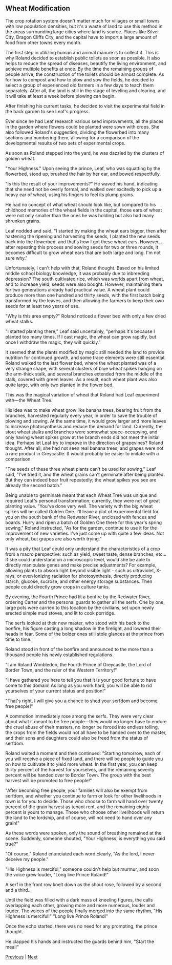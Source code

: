 ## Wheat Modification
The crop rotation system doesn't matter much for villages or small towns with low population densities, but it's a waste of land to use this method in the areas surrounding large cities where land is scarce. Places like Silver City, Dragon Cliffs City, and the capital have to import a large amount of food from other towns every month.



The first step in utilizing human and animal manure is to collect it. This is why Roland decided to establish public toilets as soon as possible. It also helps to reduce the spread of diseases, beautify the living environment, and achieve multiple benefits at once. By the time the remaining groups of people arrive, the construction of the toilets should be almost complete. As for how to compost and how to plow and sow the fields, he decided to select a group of experienced old farmers in a few days to teach them separately. After all, the land is still in the stage of leveling and clearing, and it will take at least a week before plowing can begin.



After finishing his current tasks, he decided to visit the experimental field in the back garden to see Leaf's progress.



Ever since he had Leaf research various seed improvements, all the places in the garden where flowers could be planted were sown with crops. She also followed Roland's suggestion, dividing the flowerbed into many sections and numbering them, allowing for a comparison of the developmental results of two sets of experimental crops.



As soon as Roland stepped into the yard, he was dazzled by the clusters of golden wheat.



"Your Highness." Upon seeing the prince, Leaf, who was squatting by the flowerbed, stood up, brushed the hair by her ear, and bowed respectfully.



"Is this the result of your improvements?" He waved his hand, indicating that she need not be overly formal, and walked over excitedly to pick up a heavy ear of wheat, using his fingers to feel its plump grains.



He had no concept of what wheat should look like, but compared to his childhood memories of the wheat fields in the capital, those ears of wheat were not only smaller than the ones he was holding but also had many shrunken grains.



Leaf nodded and said, "I started by making the wheat ears bigger, then after hastening the ripening and harvesting the seeds, I planted the new seeds back into the flowerbed, and that's how I got these wheat ears. However... after repeating this process and sowing seeds for two or three rounds, it becomes difficult to grow wheat ears that are both large and long. I'm not sure why."



Unfortunately, I can't help with that, Roland thought. Based on his limited middle school biology knowledge, it was probably due to inbreeding depression? The south cultivated rice, which was worlds apart from wheat, and to increase yield, seeds were also bought. However, maintaining them for two generations already had practical value. A wheat plant could produce more than one hundred and thirty seeds, with the first batch being transformed by the leaves, and then allowing the farmers to keep their own seeds for at least two years of use.



"Why is this area empty?" Roland noticed a flower bed with only a few dried wheat stalks.



"I started planting there," Leaf said uncertainly, "perhaps it's because I planted too many times. If I cast magic, the wheat can grow rapidly, but once I withdraw the magic, they wilt quickly."



It seemed that the plants modified by magic still needed the land to provide nutrition for continued growth, and some trace elements were still essential. Roland walked to the last flower bed, where the wheat planted was of a very strange shape, with several clusters of blue wheat spikes hanging on the arm-thick stalk, and several branches extended from the middle of the stalk, covered with green leaves. As a result, each wheat plant was also quite large, with only two planted in the flower bed.



This was the magical variation of wheat that Roland had Leaf experiment with—the Wheat Tree.



His idea was to make wheat grow like banana trees, bearing fruit from the branches, harvested regularly every year, in order to save the trouble of plowing and sowing. At the same time, it would grow larger and more leaves to increase photosynthesis and reduce the demand for land. Currently, the stout wheat stalks and branches were somewhat space-occupying, and only having wheat spikes grow at the branch ends did not meet the initial idea. Perhaps let Leaf try to improve in the direction of grapevines? Roland thought. After all, she had not seen real banana trees, and grapes were not a rare product in Greycastle. It would probably be easier to imitate with a comparison.



"The seeds of these three wheat plants can't be used for sowing," Leaf said, "I've tried it, and the wheat grains can't germinate after being planted. But they can indeed bear fruit repeatedly; the wheat spikes you see are already the second batch."



Being unable to germinate meant that each Wheat Tree was unique and required Leaf's personal transformation; currently, they were not of great planting value. "You've done very well. The variety with the big wheat spikes will be called Golden One. I'll leave a plot of experimental field for you on the south bank of the Redwater River, enclosed with fences and boards. Hurry and ripen a batch of Golden One there for this year's spring sowing," Roland instructed, "As for the garden, continue to use it for the improvement of new varieties. I've just come up with quite a few ideas. Not only wheat, but grapes are also worth trying."



It was a pity that Leaf could only understand the characteristics of a crop from a macro perspective: such as yield, sweet taste, dense branches, etc... If she could understand on a microscopic level, would she be able to directly manipulate genes and make precise adjustments? For example, allowing plants to absorb light beyond visible light - such as ultraviolet, X-rays, or even ionizing radiation for photosynthesis, directly producing starch, glucose, sucrose, and other energy storage substances. Then people could directly grow crops in culture tanks.



By evening, the Fourth Prince had lit a bonfire by the Redwater River, ordering Carter and the personal guards to gather all the serfs. One by one, large pots were carried to this location by the civilians, set upon newly erected simple mud stoves, and lit to cook porridge.



The serfs looked at their new master, who stood with his back to the bonfire, his figure casting a long shadow in the firelight, and lowered their heads in fear. Some of the bolder ones still stole glances at the prince from time to time.



Roland stood in front of the bonfire and announced to the more than a thousand people his newly established regulations.



"I am Roland Wimbledon, the Fourth Prince of Greycastle, the Lord of Border Town, and the ruler of the Western Territory!"



"I have gathered you here to tell you that it is your good fortune to have come to this domain! As long as you work hard, you will be able to rid yourselves of your current status and position!"



"That's right, I will give you a chance to shed your serfdom and become free people!"



A commotion immediately rose among the serfs. They were very clear about what it meant to be free people—they would no longer have to endure the cruel abuse of their masters, no longer be forced into endless toiling, the crops from the fields would not all have to be handed over to the master, and their sons and daughters could also be freed from the status of serfdom.



Roland waited a moment and then continued: "Starting tomorrow, each of you will receive a piece of fixed land, and there will be people to guide you on how to cultivate it to yield more wheat. In the first year, you can keep thirty percent of the harvest for yourselves, and the remaining seventy percent will be handed over to Border Town. The group with the best harvest will be promoted to free people!"



"After becoming free people, your families will also be exempt from serfdom, and whether you continue to farm or look for other livelihoods in town is for you to decide. Those who choose to farm will hand over twenty percent of the grain harvest as tenant rent, and the remaining eighty percent is yours to manage. Those who choose other livelihoods will return the land to the lordship, and of course, will not need to hand over any grain!"



As these words were spoken, only the sound of breathing remained at the scene. Suddenly, someone shouted, "Your Highness, is everything you said true?"



"Of course," Roland enunciated each word clearly, "As the lord, I never deceive my people."



"His Highness is merciful," someone couldn't help but murmur, and soon the voice grew louder, "Long live Prince Roland!"



A serf in the front row knelt down as the shout rose, followed by a second and a third...



Until the field was filled with a dark mass of kneeling figures, the calls overlapping each other, growing more and more numerous, louder and louder. The voices of the people finally merged into the same rhythm, "His Highness is merciful!" "Long live Prince Roland!"



Once the echo started, there was no need for any prompting, the prince thought.



He clapped his hands and instructed the guards behind him, "Start the meal!"





[Previous](CH0125.md) | [Next](CH0127.md)
